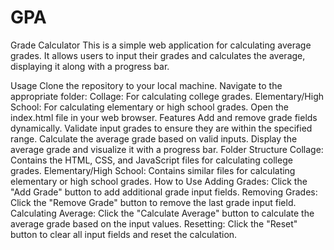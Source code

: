 # GPA

Grade Calculator
This is a simple web application for calculating average grades. It allows users to input their grades and calculates the average, displaying it along with a progress bar.

Usage
Clone the repository to your local machine.
Navigate to the appropriate folder:
Collage: For calculating college grades.
Elementary/High School: For calculating elementary or high school grades.
Open the index.html file in your web browser.
Features
Add and remove grade fields dynamically.
Validate input grades to ensure they are within the specified range.
Calculate the average grade based on valid inputs.
Display the average grade and visualize it with a progress bar.
Folder Structure
Collage: Contains the HTML, CSS, and JavaScript files for calculating college grades.
Elementary/High School: Contains similar files for calculating elementary or high school grades.
How to Use
Adding Grades: Click the "Add Grade" button to add additional grade input fields.
Removing Grades: Click the "Remove Grade" button to remove the last grade input field.
Calculating Average: Click the "Calculate Average" button to calculate the average grade based on the input values.
Resetting: Click the "Reset" button to clear all input fields and reset the calculation.
